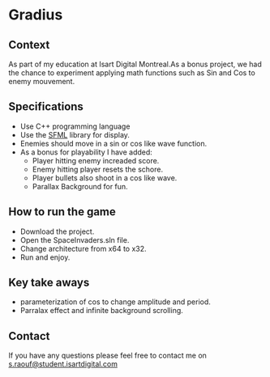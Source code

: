 # Gradius

## Context 
As part of my education at Isart Digital Montreal.As a bonus project, we had the chance to experiment applying math functions such as Sin and Cos to enemy mouvement. 

## Specifications
* Use C++ programming language
* Use the [SFML](https://www.sfml-dev.org/) library for display.
* Enemies should move in a sin or cos like wave function.
* As a bonus for playability I have added:
    * Player hitting enemy increaded score.
    * Enemy hitting player resets the schore.
    * Player bullets also shoot in a cos like wave.
    * Parallax Background for fun.

## How to run the game
* Download the project.
* Open the SpaceInvaders.sln file.
* Change architecture from x64 to x32.
* Run and enjoy.

## Key take aways
* parameterization of cos to change amplitude and period.
* Parralax effect and infinite background scrolling.

## Contact
If you have any questions please feel free to contact me on s.raouf@student.isartdigital.com
